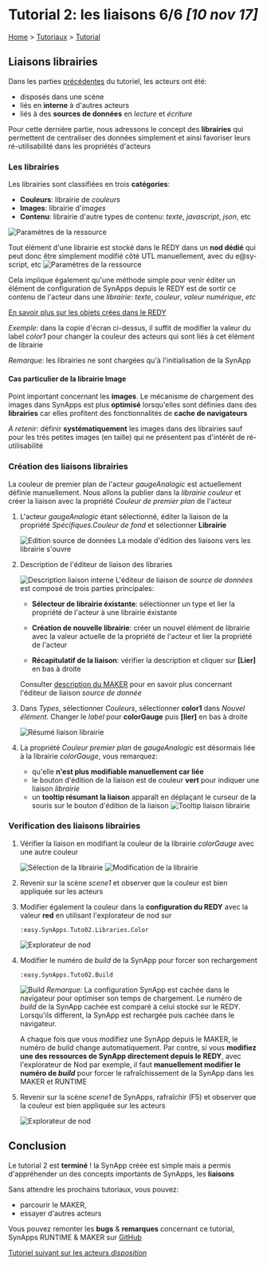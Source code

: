 # Tutorial 2: les liaisons **6/6** *[10 nov 17]*

[Home](../../sitemap.md) > [Tutoriaux](../index.md) > [Tutorial](index.md)

## Liaisons **librairies**

Dans les parties [précédentes](part5.md) du tutoriel, les acteurs ont été:

* disposés dans une scène
* liés en **interne** à d'autres acteurs
* liés à des **sources de données** en *lecture* et *écriture*

Pour cette dernière partie, nous adressons le concept des **librairies** qui permettent de centraliser des données simplement et ainsi favoriser leurs ré-utilisabilité dans les propriétés d'acteurs

### Les librairies

Les librairies sont classifiées en trois **catégories**:

* **Couleurs**: librairie de *couleurs*
* **Images**: librairie d'*images*
* **Contenu**: librairie d'autre types de contenu: *texte*, *javascript*, *json*, etc

![Paramètres de la ressource](assets/part6_1.png)

Tout élément d'une librairie est stocké dans le REDY dans un **nod dédié** qui peut donc être simplement modifié côté UTL manuellement, avec du e@sy-script, etc
![Paramètres de la ressource](assets/part6_2.png)

Cela implique également qu'une méthode simple pour venir éditer un élément de configuration de SynApps depuis le REDY est de sortir ce contenu de l'acteur dans une *librairie*: _texte_, _couleur_, _valeur numérique_, _etc_

[En savoir plus sur les objets crées dans le REDY](../../redy/explore.md)

*Exemple:* dans la copie d'écran ci-dessus, il suffit de modifier la valeur du label *color1* pour changer la couleur des acteurs qui sont liés à cet élément de librairie

*Remarque:* les librairies ne sont chargées qu'à l'initialisation de la SynApp

#### Cas particulier de la librairie Image

Point important concernant les **images**. Le mécanisme de chargement des images dans SynApps est plus **optimisé** lorsqu'elles sont définies dans des **librairies** car elles profitent des fonctionnalités de **cache de navigateurs**

_A retenir:_ définir **systématiquement** les images dans des librairies sauf pour les trés petites images (en taille) qui ne présentent pas d'intérêt de ré-utilisabilité

### Création des liaisons **librairies**

La couleur de premier plan de l'acteur *gaugeAnalogic* est actuellement définie manuellement. Nous allons la publier dans la *librairie couleur* et créer la liaison avec la propriété *Couleur de premier plan* de l'acteur

1. L'acteur *gaugeAnalogic* étant sélectionné, éditer la liaison de la propriété *Spécifiques.Couleur de fond* et sélectionner **Librairie**

    ![Edition source de données](assets/part6_3.png)
    La modale d'édition des liaisons vers les librairie s'ouvre

2. Description de l'éditeur de liaison des libraries

    ![Description liaison  interne](assets/part6_4.png)
    L'éditeur de liaison de *source de données* est composé de trois parties principales:

    * **Sélecteur de librairie éxistante**: sélectionner un type et lier la propriété de l'acteur à une librairie éxistante

    * **Création de nouvelle librairie**: créer un nouvel élément de librairie avec la valeur actuelle de la propriété de l'acteur et lier la propriété de l'acteur

    * **Récapitulatif de la liaison**: vérifier la description et cliquer sur **[Lier]** en bas à droite

    Consulter [description du MAKER](../../designer.md) pour en savoir plus concernant l'éditeur de liaison *source de donnée*

3. Dans *Types*, sélectionner *Couleurs*, sélectionner **color1** dans *Nouvel élément*. Changer le *label* pour **colorGauge** puis **[lier]** en bas à droite

    ![Résumé liaison librairie](assets/part6_5.png)

4. La propriété *Couleur premier plan* de *gaugeAnalogic* est désormais liée à la librairie *colorGauge*, vous remarquez:
    * qu'elle **n'est plus modifiable manuellement car liée**
    * le bouton d'édition de la liaison est de couleur **vert** pour indiquer une liaison *librairie*
    * un **tooltip résumant la liaison** apparaît en déplaçant le curseur de la souris sur le bouton d'édition de la liaison
    ![Tooltip liaison librairie](assets/part6_6.png)

### Verification des liaisons **librairies**

1. Vérifier la liaison en modifiant la couleur de la librairie *colorGauge* avec une autre couleur

    ![Sélection de la librairie](assets/part6_7.png)
    ![Modification de la librairie](assets/part6_8.png)

2. Revenir sur la scène *scene1* et observer que la couleur est bien appliquée sur les acteurs

3. Modifier également la couleur dans la **configuration du REDY** avec la valeur **red** en utilisant l'explorateur de nod sur

    ```TEXT
    :easy.SynApps.Tuto02.Libraries.Color
    ```
    ![Explorateur de nod](assets/part6_9.png)

4. Modifier le numéro de _build_ de la SynApp pour forcer son rechargement

    ```:easy.SynApps.Tuto02.Build```

    ![Build](assets/build.png)
    _Remarque:_ La configuration SynApp est cachée dans le navigateur pour optimiser son temps de chargement. Le numéro de _build_ de la SynApp cachée est comparé à celui stocké sur le REDY. Lorsqu'ils different, la SynApp est rechargée puis cachée dans le navigateur.

    A chaque fois que vous modifiez une SynApp depuis le MAKER, le numéro de build change automatiquement. Par contre, si vous **modifiez une des ressources de SynApp directement depuis le REDY**, avec l'explorateur de Nod par exemple, il faut **manuellement modifier le numéro de _build_** pour forcer le rafraîchissement de la SynApp dans les MAKER et RUNTIME

5. Revenir sur la scène *scene1* de SynApps, rafraîchir (F5) et observer que la couleur est bien appliquée sur les acteurs

    ![Explorateur de nod](assets/part6_10.png)

## Conclusion

Le tutorial 2 est **terminé** ! la SynApp créée est simple mais a permis d'appréhender un des concepts importants de SynApps, les **liaisons**

Sans attendre les prochains tutoriaux, vous pouvez:

* parcourir le MAKER,
* essayer d'autres acteurs

Vous pouvez remonter les **bugs** & **remarques** concernant ce tutorial, SynApps RUNTIME & MAKER sur [GitHub](https://github.com/witsa/synapps/issues)

[Tutoriel suivant sur les acteurs _disposition_](../tuto03/index.md)